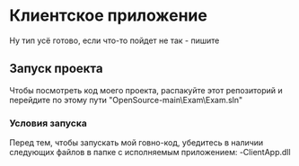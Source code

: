 # Клиентское приложение
Ну тип усё готово, если что-то пойдет не так - пишите
## Запуск проекта
Чтобы посмотреть код моего проекта, распакуйте этот репозиторий и перейдите по этому пути "OpenSource-main\Exam\Exam.sln"
### Условия запуска
Перед тем, чтобы запускать мой говно-код, убедитесь в наличии следующих файлов в папке с исполняемым приложением:
-ClientApp.dll
